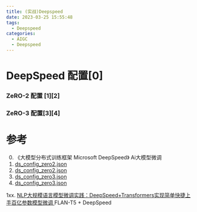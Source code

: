 ```yaml
---
title: (实战)Deepspeed 
date: 2023-03-25 15:55:48
tags:
  - Deepspeed
categories: 
  - AIGC
  - Deepspeed
---
```


<p></p>
<!-- more -->





# DeepSpeed 配置[0]

### ZeRO-2 配置 [1][2]



### ZeRO-3 配置[3][4]

# 参考
0. 《大模型分布式训练框架 Microsoft DeepSpeed》 Ai大模型微调
1. [ds_config_zero2.json](https://github.com/www6v/LLM-quickstart/blob/main/deepspeed/config/ds_config_zero2.json)
2. [ds_config_zero2.json](https://github.com/LlamaFamily/Llama-Chinese/blob/main/train/pretrain/ds_config_zero2.json)
3. [ds_config_zero3.json](https://github.com/www6v/LLM-quickstart/blob/main/deepspeed/config/ds_config_zero3.json)
4. [ds_config_zero3.json](https://github.com/LlamaFamily/Llama-Chinese/blob/main/train/pretrain/ds_config_zero3.json)

1xx. [NLP大规模语言模型微调实践：DeepSpeed+Transformers实现简单快捷上手百亿参数模型微调 ](https://mp.weixin.qq.com/s?__biz=MzAxMjc3MjkyMg==&mid=2648399768&idx=1&sn=3be1a2e9d8753c06b65f474c289b710f) FLAN-T5  + DeepSpeed


